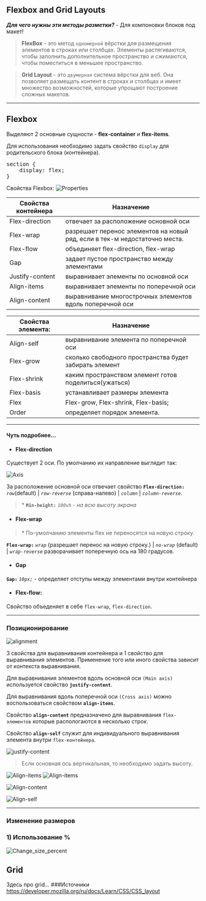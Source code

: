 ## Flexbox and Grid Layouts ##

***Для чего нужны эти методы разметки?*** - Для компоновки блоков под макет!
> __FlexBox__ - это метод `одномерной` вёрстки для размещения элементов в строках или столбцах. Элементы растягиваются, чтобы заполнить дополнительное пространство и сжимаются, чтобы поместиться в меньшее пространство. 

> __Grid Layout__ - это `двумерная` система вёрстки для веб. Она позволяет размещать контент в строках и столбцах и имеет множество возможностей, которые упрощают построение сложных макетов.
---

## Flexbox ##
Выделяют 2 основные сущности - __flex-container__ и __flex-items__.

Для использования необходимо задать свойство `display` для родительского блока (контейнера).
<pre>section {
    display: flex;
}</pre>

Свойства Flexbox:
![Properties](./upload/img/flex_properties.png)

| Свойства контейнера | Назначение |
| ------ | ------ |
| Flex-direction | отвечает за расположение основной оси |
| Flex-wrap | разрешает перенос элементов на новый ряд, если в тек-м недостаточно места. |
| Flex-flow | объединяет flex-direction, flex-wrap |
| Gap | задает пустое пространство между элементами |
| Justify-content | выравнивает элементы по основной оси |
| Align-items | выравнивает элементы по поперечной оси |
| Align-content | выравнивание многострочных элементов вдоль поперечной оси |

| Свойства элемента: | Назначение |
| ------ | ------ | 
|Align-self | выравнивание элемента по поперечной оси |
Flex-grow | сколько свободного пространства будет забирать элемент |
Flex-shrink | каким пространством элемент готов поделиться(ужаться)|
Flex-basis | устанавливает размеры элемента|
Flex | Flex-grow, Flex-shrink, Flex-basis; |
Order | определяет порядок элемента. |
---
#### Чуть подробнее... ####

+ #### Flex-direction #### 

Существует 2 оси. По умолчанию  их направление выглядит так:

![Axis](./upload/img/Axis.png)

За расположение основной оси отвечает свойство __`Flex-direction:`__ *`row`*(default) | *`row-reverse`* (справа-налево) | *`column`* | *`column-reverse`*.
>\* __`Min-height:`__ *`100vh`* - *на всю высоту экрана*

+ #### Flex-wrap #### 
>\* По-умолчанию элементы flex не переносятся на новую строку. 

__`Flex-wrap:`__ *`wrap`* (разрешает перенос на новую строку.) | *`no-wrap`* (default) | *`wrap-reverse`* разворачивает поперечную ось на 180 градусов.

+ #### Gap #### 
__`Gap:`__ *`10px;`* - определяет отступы между элементами внутри контейнера

+ #### Flex-flow: ####
Свойство объеденяет в себе `flex-wrap`, `flex-direction`.  

---
### Позиционирование ###
![alignment](./upload/img/Alignment.png)

3 свойства для выравнивания контейнера и 1 свойство для выравнивания элементов. 
Применение того или иного свойства зависит от контекста выравнивания.

Для выравнивания элементов вдоль основной оси `(Main axis)` используется свойство __`justify-content`__. 

Для выравнивания вдоль поперечной оси `(Cross axis)` можно воспользоваться свойством __`align-items`__. 

Свойство __`align-content`__ предназначено для выравнивания `flex-элементов` которые распологаются в несколько строк. 

Свойство __`align-self`__ служит для индивидуального выравнивания элемента внутри `flex-контейнера`.

![justify-content](./upload/img/Justify-content.png)
> Если основная ось вертикальная, то необходимо задать высоту.

![Align-items](./upload/img/Align-items.png)
![Align-items](./upload/img/Align-items2.png)

![Align-content](./upload/img/Align-content.png)

![Align-self](./upload/img/Align-self.png)

---
### Изменение размеров ###

### 1)	Использование % ###
![Change_size_percent](./upload/img/Change_size_percent.png)








##
## Grid ##
Здесь про grid...
###Источники
https://developer.mozilla.org/ru/docs/Learn/CSS/CSS_layout


